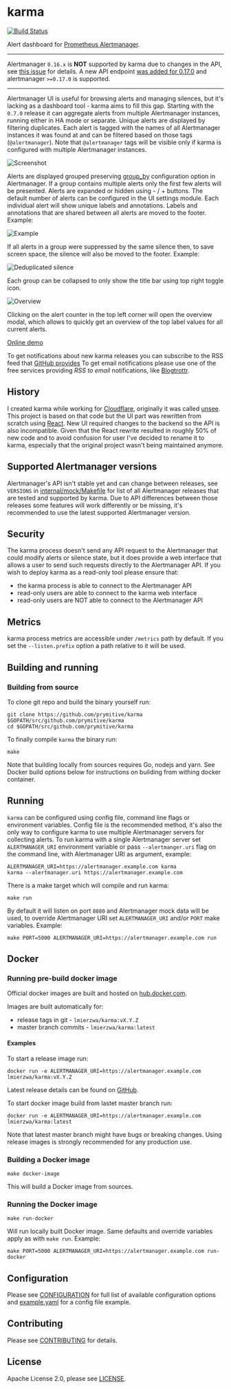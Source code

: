 # karma

[![Build Status](https://travis-ci.org/prymitive/karma.svg?branch=master)](https://travis-ci.org/prymitive/karma)

Alert dashboard for
[Prometheus Alertmanager](https://prometheus.io/docs/alerting/alertmanager/).

---

Alertmanager `0.16.x` is **NOT** supported by karma due to changes
in the API, see [this issue](https://github.com/prymitive/karma/issues/115)
for details.
A new API endpoint
[was added for 0.17.0](https://github.com/prometheus/alertmanager/pull/1791) and
alertmanager `>=0.17.0` is supported.

---

Alertmanager UI is useful for browsing alerts and managing silences, but it's
lacking as a dashboard tool - karma aims to fill this gap.
Starting with the `0.7.0` release it can aggregate alerts from multiple
Alertmanager instances, running either in HA mode or separate. Unique alerts are
displayed by filtering duplicates. Each alert is tagged with the names of all
Alertmanager instances it was found at and can be filtered based on those tags
(`@alertmanager`). Note that `@alertmanager` tags will be visible only if karma
is configured with multiple Alertmanager instances.

![Screenshot](/docs/screenshot.png)

Alerts are displayed grouped preserving
[group_by](https://prometheus.io/docs/alerting/configuration/#route)
configuration option in Alertmanager. If a group contains multiple alerts only
the first few alerts will be presented. Alerts are expanded or hidden
using - / + buttons. The default number of alerts can be configured in the UI
settings module.
Each individual alert will show unique labels and annotations. Labels
and annotations that are shared between all alerts are moved to the footer.
Example:

![Example](/docs/alertGroup.png)

If all alerts in a group were suppressed by the same silence then, to save
screen space, the silence will also be moved to the footer.
Example:

![Deduplicated silence](/docs/footerSilence.png)

Each group can be collapsed to only show the title bar using top right toggle
icon.

![Overview](/docs/overview.png)

Clicking on the alert counter in the top left corner will open the overview
modal, which allows to quickly get an overview of the top label values for
all current alerts.

[Online demo](https://karma-demo.herokuapp.com/)

To get notifications about new karma releases you can subscribe to the RSS feed
that [GitHub provides](https://github.com/prymitive/karma/releases.atom)
To get email notifications please use one of the free services providing
_RSS to email_ notifications, like [Blogtrottr](https://blogtrottr.com/).

## History

I created karma while working for [Cloudflare](https://cloudflare.com/),
originally it was called [unsee](https://github.com/cloudflare/unsee).
This project is based on that code but the UI part was rewritten from scratch
using [React](https://reactjs.org/). New UI required changes to the backend so
the API is also incompatible.
Given that the React rewrite resulted in roughly 50% of new code and to avoid
confusion for user I've decided to rename it to karma, especially that the
original project wasn't being maintained anymore.

## Supported Alertmanager versions

Alertmanager's API isn't stable yet and can change between releases, see
`VERSIONS` in [internal/mock/Makefile](/internal/mock/Makefile) for list of all
Alertmanager releases that are tested and supported by karma.
Due to API differences between those releases some features will work
differently or be missing, it's recommended to use the latest supported
Alertmanager version.

## Security

The karma process doesn't send any API request to the Alertmanager that could
modify alerts or silence state, but it does provide a web interface that allows
a user to send such requests directly to the Alertmanager API.
If you wish to deploy karma as a read-only tool please ensure that:

- the karma process is able to connect to the Alertmanager API
- read-only users are able to connect to the karma web interface
- read-only users are NOT able to connect to the Alertmanager API

## Metrics

karma process metrics are accessible under `/metrics` path by default.
If you set the `--listen.prefix` option a path relative to it will be
used.

## Building and running

### Building from source

To clone git repo and build the binary yourself run:

    git clone https://github.com/prymitive/karma $GOPATH/src/github.com/prymitive/karma
    cd $GOPATH/src/github.com/prymitive/karma

To finally compile `karma` the binary run:

    make

Note that building locally from sources requires Go, nodejs and yarn.
See Docker build options below for instructions on building from withing docker
container.

## Running

`karma` can be configured using config file, command line flags or environment
variables. Config file is the recommended method, it's also the only way to
configure karma to use multiple Alertmanager servers for collecting alerts.
To run karma with a single Alertmanager server set `ALERTMANAGER_URI`
environment variable or pass `--alertmanger.uri` flag on the command line, with
Alertmanager URI as argument, example:

    ALERTMANAGER_URI=https://alertmanager.example.com karma
    karma --alertmanager.uri https://alertmanager.example.com

There is a make target which will compile and run karma:

    make run

By default it will listen on port `8080` and Alertmanager mock data will be
used, to override Alertmanager URI set `ALERTMANAGER_URI` and/or `PORT` make
variables. Example:

    make PORT=5000 ALERTMANAGER_URI=https://alertmanager.example.com run

## Docker

### Running pre-build docker image

Official docker images are built and hosted on
[hub.docker.com](https://hub.docker.com/r/lmierzwa/karma/).

Images are built automatically for:

- release tags in git - `lmierzwa/karma:vX.Y.Z`
- master branch commits - `lmierzwa/karma:latest`

#### Examples

To start a release image run:

    docker run -e ALERTMANAGER_URI=https://alertmanager.example.com lmierzwa/karma:vX.Y.Z

Latest release details can be found on
[GitHub](https://github.com/prymitive/karma/releases).

To start docker image build from lastet master branch run:

    docker run -e ALERTMANAGER_URI=https://alertmanager.example.com lmierzwa/karma:latest

Note that latest master branch might have bugs or breaking changes. Using
release images is strongly recommended for any production use.

### Building a Docker image

    make docker-image

This will build a Docker image from sources.

### Running the Docker image

    make run-docker

Will run locally built Docker image. Same defaults and override variables
apply as with `make run`. Example:

    make PORT=5000 ALERTMANAGER_URI=https://alertmanager.example.com run-docker

## Configuration

Please see [CONFIGURATION](/docs/CONFIGURATION.md) for full list of available
configuration options and [example.yaml](/docs/example.yaml) for a config file
example.

## Contributing

Please see [CONTRIBUTING](/CONTRIBUTING.md) for details.

## License

Apache License 2.0, please see [LICENSE](/LICENSE).
